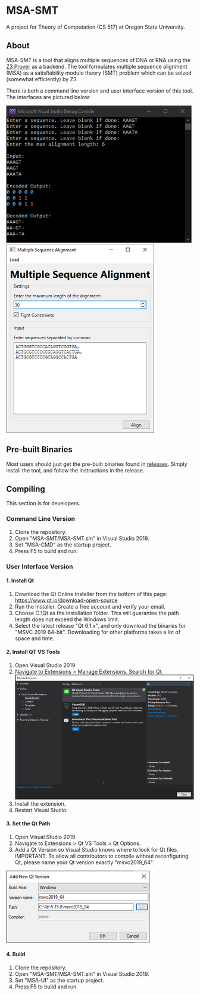 # MSA-SMT
A project for Theory of Computation (CS 517) at Oregon State University.

## About
MSA-SMT is a tool that aligns multiple sequences of DNA or RNA using the [Z3 Prover](https://github.com/Z3Prover/z3) as a backend. 
The tool formulates multiple sequence alignment (MSA) as a satisfiability modulo theory (SMT) problem which can be solved (somewhat efficiently) by Z3.

There is both a command line version and user interface version of this tool. The interfaces are pictured below:

![](images/cmd-line.PNG)![](images/ui.PNG)

## Pre-built Binaries
Most users should just get the pre-built binaries found in [releases](https://github.com/tigerman9854/MSA-SMT/releases). Simply install the tool, and follow the instructions in the release.

## Compiling
This section is for developers.

### Command Line Version
1. Clone the repository.
2. Open "MSA-SMT/MSA-SMT.sln" in Visual Studio 2019.
3. Set "MSA-CMD" as the startup project.
4. Press F5 to build and run:


### User Interface Version

#### 1. Install Qt
1. Download the Qt Online Installer from the bottom of this page: https://www.qt.io/download-open-source
2. Run the installer. Create a free account and verify your email.
3. Choose C:\Qt as the installation folder. This will guarantee the path length does not exceed the Windows limit.
4. Select the latest release "Qt 6.1.x", and only download the binaries for "MSVC 2019 64-bit". Downloading for other platforms takes a lot of space and time.

#### 2. Install QT VS Tools
1. Open Visual Studio 2019
2. Navigate to Extensions > Manage Extensions. Search for Qt.
![](images/VS_tools.PNG)
3. Install the extension.
4. Restart Visual Studio.

#### 3. Set the Qt Path
1. Open Visual Studio 2019
2. Navigate to Extensions > Qt VS Tools > Qt Options.
3. Add a Qt Version so Visual Studio knows where to look for Qt files. IMPORTANT: To allow all contributors to compile without reconfiguring Qt, please name your Qt version exactly "msvc2019_64".

![](images/qt_vs_options.PNG)

#### 4. Build
1. Clone the repository.
2. Open "MSA-SMT/MSA-SMT.sln" in Visual Studio 2019.
3. Set "MSA-UI" as the startup project.
4. Press F5 to build and run.
